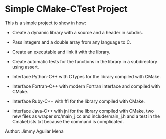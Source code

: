 Simple CMake-CTest Project
=========================

This is a simple project to show in how:

* Create a dynamic library with a source and a header in subdirs.

* Pass integers and a double array from any language to C.

* Create an executable and link it with the library.

* Create automatic tests for the functions in the library in a subdirectory using assert.

* Interface Python-C++ with CTypes for the library compiled with CMake.

* Interface Fortran-C++ with modern Fortran interface and compiled with CMake.

* Interface Ruby-C++ with ffi for the library compiled with CMake.

* Interface Java-C++ with jni for the library compiled with CMake, two new files as wraper src/main_j.cc and include/main_j.h and a test in the CmakeLists.txt because the command is complicated.

Author: Jimmy Aguilar Mena
